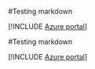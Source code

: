 #Testing markdown

[!INCLUDE [Azure portal](token.md)]

#Testing markdown

[!INCLUDE [Azure portal](../include/token.md)]
